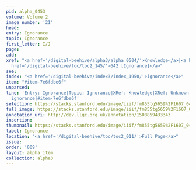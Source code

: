 ```yaml
---
pid: alpha_0453
volume: Volume 2
image_number: '21'
head: 
entry: Ignorance
topic: Ignorance
first_letter: I/J
page: 
add: 
xref: "<a href='/digital-beehive/alpha3/alpha_0504/'>Knowledge</a>|<a href='/digital-beehive/alpha5/alpha_1005/'>Unknown</a>|<a
  href='/digital-beehive/toc/toc2_145/'>642 [Ignorance]</a>"
see: 
index: "<a href='/digital-beehive/index3/index_1950/'>ignorance</a>"
item: "#item-7e6fdbe6f"
unparsed: 
line: 'Entry: Ignorance|Topic: Ignorance|XRef: Knowledge|XRef: Unknown|XRef: 642 [Ignorance]|Index:
  ignorance|#item-7e6fdbe6f'
selection: https://stacks.stanford.edu/image/iiif/fm855tg5659%2F1607_0488/350,2536,3035,475/full/0/default.jpg
full_image: https://stacks.stanford.edu/image/iiif/fm855tg5659%2F1607_0488/full/full/0/default.jpg
annotation_uri: http://dev.llgc.org.uk/annotation/1508859433343
insertion: 
thumbnail: https://stacks.stanford.edu/image/iiif/fm855tg5659%2F1607_0488/350,2536,600,180/250,/0/default.jpg
label: Ignorance
location: "<a href='/digital-beehive/toc/toc2_011/'>Full Page</a>"
issue: 
order: '009'
layout: alpha_item
collection: alpha3
---
```

